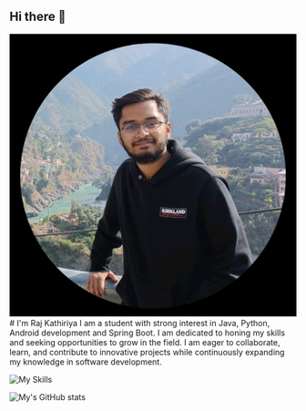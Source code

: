 ## Hi there 👋
![Profile_image](ProfilePhoto.jpg)          # I'm Raj Kathiriya
I am a student with strong interest in Java, Python, Android development and Spring Boot. I am dedicated to honing my skills and seeking opportunities to grow in the field. I am eager to collaborate, learn, and contribute to innovative projects while continuously expanding my knowledge in software development.

![My Skills](https://skillicons.dev/icons?i=java,python,spring-boot)

![My's GitHub stats](https://github-readme-stats.vercel.app/api?username=RajKathiriya066&show_icons=true&theme=transparent)
